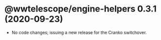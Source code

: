 # @wwtelescope/engine-helpers 0.3.1 (2020-09-23)

- No code changes; issuing a new release for the Cranko switchover.
